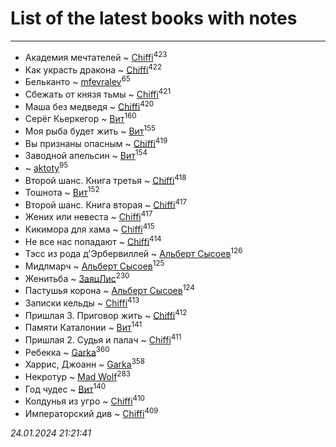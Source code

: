 # List of the latest books with notes
---

* Академия мечтателей ~ [Chiffi](users/105/105831994080785626680-google)<sup>423</sup>
* Как украсть дракона ~ [Chiffi](users/105/105831994080785626680-google)<sup>422</sup>
* Бельканто ~ [mfevralev](users/140/140966150-vkontakte)<sup>65</sup>
* Сбежать от князя тьмы ~ [Chiffi](users/105/105831994080785626680-google)<sup>421</sup>
* Маша без медведя ~ [Chiffi](users/105/105831994080785626680-google)<sup>420</sup>
* Серёг Кьеркегор ~ [Вит](users/300/300273923-vkontakte)<sup>160</sup>
* Моя рыба будет жить ~ [Вит](users/300/300273923-vkontakte)<sup>155</sup>
* Вы признаны опасным ~ [Chiffi](users/105/105831994080785626680-google)<sup>419</sup>
* Заводной апельсин ~ [Вит](users/300/300273923-vkontakte)<sup>154</sup>
*  ~ [aktoty](users/275/275766107-vkontakte)<sup>95</sup>
* Второй шанс. Книга третья ~ [Chiffi](users/105/105831994080785626680-google)<sup>418</sup>
* Тошнота ~ [Вит](users/300/300273923-vkontakte)<sup>152</sup>
* Второй шанс. Книга вторая ~ [Chiffi](users/105/105831994080785626680-google)<sup>417</sup>
* Жених или невеста ~ [Chiffi](users/105/105831994080785626680-google)<sup>417</sup>
* Кикимора для хама ~ [Chiffi](users/105/105831994080785626680-google)<sup>415</sup>
* Не все нас попадают ~ [Chiffi](users/105/105831994080785626680-google)<sup>414</sup>
* Тэсс из рода д'Эрбервиллей ~ [Альберт Сысоев](users/474/47446642-vkontakte)<sup>126</sup>
* Мидлмарч ~ [Альберт Сысоев](users/474/47446642-vkontakte)<sup>125</sup>
* Женитьба ~ [ЗаяцЛис](users/112/112388384595246311466-google)<sup>230</sup>
* Пастушья корона ~ [Альберт Сысоев](users/474/47446642-vkontakte)<sup>124</sup>
* Записки кельды ~ [Chiffi](users/105/105831994080785626680-google)<sup>413</sup>
* Пришлая 3. Приговор жить ~ [Chiffi](users/105/105831994080785626680-google)<sup>412</sup>
* Памяти Каталонии ~ [Вит](users/300/300273923-vkontakte)<sup>141</sup>
* Пришлая 2. Судья и палач ~ [Chiffi](users/105/105831994080785626680-google)<sup>411</sup>
* Ребекка ~ [Garka](users/115/115753719718250012620-google)<sup>360</sup>
* Харрис, Джоанн ~ [Garka](users/115/115753719718250012620-google)<sup>358</sup>
* Некротур ~ [Mad Wolf](users/947/94738840-vkontakte)<sup>283</sup>
* Год чудес ~ [Вит](users/300/300273923-vkontakte)<sup>140</sup>
* Колдунья из угро ~ [Chiffi](users/105/105831994080785626680-google)<sup>410</sup>
* Императорский див ~ [Chiffi](users/105/105831994080785626680-google)<sup>409</sup>


_24.01.2024 21:21:41_
